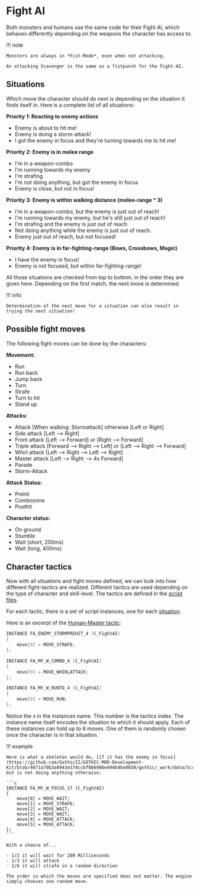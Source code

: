 # Fight AI

Both monsters and humans use the same code for their Fight AI, which behaves differently depending on the weapons the character has access to.

!!! note

    Monsters are always in *Fist-Mode*, even when not attacking.

    An attacking Scavenger is the same as a fistpunch for the Fight-AI.

## Situations

Which move the character should do next is depending on the situation it finds itself in.
Here is a complete list of all situations:

**Priority 1: Reacting to enemy actions**

- Enemy is about to hit me!
- Enemy is doing a storm-attack!
- I got the enemy in focus and they're turning towards me to hit me!

**Priority 2: Enemy is in melee range**

- I'm in a weapon-combo
- I'm running towards my enemy
- I'm strafing
- I'm not doing anything, but got the enemy in focus
- Enemy is close, but not in focus!

**Priority 3: Enemy is within walking distance (melee-range \* 3)**

- I'm in a weapon-combo, but the enemy is just out of reach!
- I'm running towards my enemy, but he's still just out of reach!
- I'm strafing and the enemy is just out of reach
- Not doing anything while the enemy is just out of reach.
- Enemy just out of reach, but not focused!

**Priority 4: Enemy is in far-fighting-range (Bows, Crossbows, Magic)**

- I have the enemy in focus!
- Enemy is not focused, but within far-fighting-range!

All those situations are checked from top to bottom, in the order they are given here. Depending on the first match, the next move is determined.

!!! info

    Determination of the next move for a situation can also result in trying the next situation!

## Possible fight moves

The following fight moves can be done by the characters:

**Movement:**

- Run
- Run back
- Jump back
- Turn
- Strafe
- Turn to hit
- Stand up

**Attacks:**

- Attack [When walking: Stormattack] otherwise [Left or Right]
- Side attack [Left --> Right]
- Front attack [Left --> Forward] or [Right --> Forward]
- Triple attack [Forward --> Right --> Left] or [Left --> Right --> Forward]
- Whirl attack [Left --> Right --> Left --> Right]
- Master attack [Left --> Right --> 4x Forward]
- Parade
- Storm-Attack

**Attack Status:**

- Prehit
- Combozone
- Posthit

**Character status:**

- On ground
- Stumble
- Wait (short, 200ms)
- Wait (long, 400ms)

## Character tactics

Now with all situations and fight moves defined, we can look into how different fight-tactics are realized. Different tactics are used depending on the type of character and skill-level. The tactics are defined in the [script files](https://github.com/GothicII/GOTHIC-MOD-Development-Kit/tree/master/gothic/_work/data/Scripts/content/AI/FAI).

For each tactic, there is a set of script instances, one for each [situation](#situations).

Here is an excerpt of the [Human-Master tactic](https://github.com/GothicII/GOTHIC-MOD-Development-Kit/blob/4071a70b3a8943e374ccbf886986e494b4be0858/gothic/_work/data/Scripts/content/AI/FAI/FAI_Human_Master.d#L25):

```c
INSTANCE FA_ENEMY_STORMPREHIT_4 (C_FightAI)
{
	move[0] = MOVE_STRAFE;
};

INSTANCE FA_MY_W_COMBO_4 (C_FightAI)
{
	move[0] = MOVE_WHIRLATTACK;
};

INSTANCE FA_MY_W_RUNTO_4 (C_FightAI)
{
	move[0] = MOVE_RUN;
};
```

Notice the `4` in the instances name. This number is the tactics index. The instance name itself encodes the situation to which it should apply.
Each of these instances can hold up to 6 moves. One of them is randomly chosen once the character is in that situation.

!!! example

    Here is what a skeleton would do, [if it has the enemy in focus](https://github.com/GothicII/GOTHIC-MOD-Development-Kit/blob/4071a70b3a8943e374ccbf886986e494b4be0858/gothic/_work/data/Scripts/content/AI/FAI/FAI_Skeleton.d#L59) but is not doing anything otherwise:

    ```c
    INSTANCE FA_MY_W_FOCUS_17 (C_FightAI)
    {
        move[0] = MOVE_WAIT;
        move[1] = MOVE_STRAFE;
        move[2] = MOVE_WAIT;
        move[3] = MOVE_WAIT;
        move[4] = MOVE_ATTACK;
        move[5] = MOVE_ATTACK;
    };
    ```

    With a chance of...

    - 1/2 it will wait for 200 Milliseconds
    - 1/3 it will attack
    - 1/6 it will strafe in a random direction

    The order in which the moves are specified does not matter. The engine simply chooses one random move.
